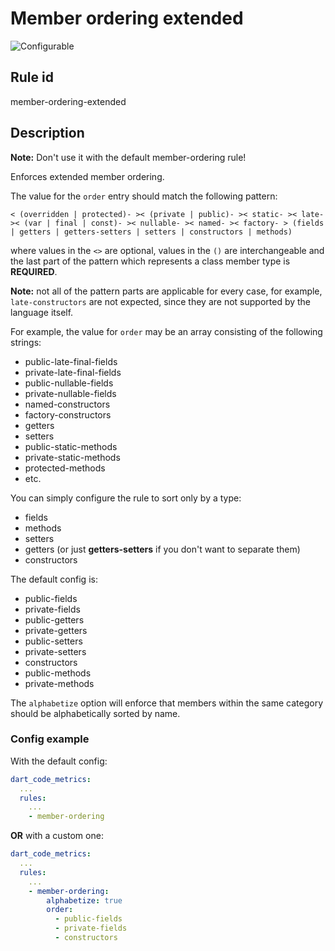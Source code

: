 # Member ordering extended

![Configurable](https://img.shields.io/badge/-configurable-informational)

## Rule id

member-ordering-extended

## Description

**Note:** Don't use it with the default member-ordering rule!

Enforces extended member ordering.

The value for the `order` entry should match the following pattern:

`
< (overridden | protected)- >< (private | public)- >< static- >< late- >< (var | final | const)- >< nullable- >< named- >< factory- > (fields | getters | getters-setters | setters | constructors | methods)
`

where values in the `<>` are optional, values in the `()` are interchangeable and the last part of the pattern which represents a class member type is **REQUIRED**.

**Note:** not all of the pattern parts are applicable for every case, for example, `late-constructors` are not expected, since they are not supported by the language itself.

For example, the value for `order` may be an array consisting of the following strings:

- public-late-final-fields
- private-late-final-fields
- public-nullable-fields
- private-nullable-fields
- named-constructors
- factory-constructors
- getters
- setters
- public-static-methods
- private-static-methods
- protected-methods
- etc.

You can simply configure the rule to sort only by a type:

- fields
- methods
- setters
- getters (or just **getters-setters** if you don't want to separate them)
- constructors

The default config is:

- public-fields
- private-fields
- public-getters
- private-getters
- public-setters
- private-setters
- constructors
- public-methods
- private-methods

The `alphabetize` option will enforce that members within the same category should be alphabetically sorted by name.

### Config example

With the default config:

```yaml
dart_code_metrics:
  ...
  rules:
    ...
    - member-ordering
```

**OR** with a custom one:

```yaml
dart_code_metrics:
  ...
  rules:
    ...
    - member-ordering:
        alphabetize: true
        order:
          - public-fields
          - private-fields
          - constructors
```

